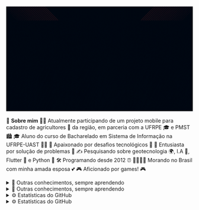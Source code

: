 ![GIF Bruno](assets/bruno.gif)

👾  **Sobre mim**
   🧑‍💻  Atualmente participando de um projeto mobile para cadastro de agricultores 🌾 da região, em parceria com a UFRPE 🎓 e PMST 🏙️
   🎓  Aluno do curso de Bacharelado em Sistema de Informação na UFRPE-UAST 👨‍🎓
   🔭  Apaixonado por desafios tecnológicos 🚀
   🤔  Entusiasta por solução de problemas 🧩
   ✍️  Pesquisando sobre geotecnologia 🌍, I.A 🤖, Flutter 📱 e Python 🐍
   🛠️  Programando desde 2012 ⏰
   👨‍👩‍👧‍👧  Morando no Brasil com minha amada esposa 💕
   🎮  Aficionado por games! 🎮

   []()
    <details>
    <summary>🧠  Outras conhecimentos, sempre aprendendo</summary>
    <p>Aqui estão outras áreas em que estou sempre buscando conhecimento!</p>
    </details>
    <details>
    <summary>🧠  Outras conhecimentos, sempre aprendendo</summary>
    <p>Aqui estão outras áreas em que estou sempre buscando conhecimento!</p>
    </details>
    <details>
    <summary>⚙️  Estatísticas do GitHub</summary>
    <p>Aqui você encontrará estatísticas interessantes do meu perfil no GitHub!</p>
    </details>
    <details>
    <summary>⚙️  Estatísticas do GitHub</summary>
    <p>   / \__
  (    @\___
  /         O
 /   (_____/
/_____/   ʕ•ᴥ•ʔ
  Ei, eu disse para não abrir!
   Mas já que está aqui, quer ouvir uma piada?
   
   Por que a ULA se sentiu mal depois de um longo dia de trabalho?
   Porque tinha muitos cálculos e precisava de um "bit" de descanso!
   
   ʕ•ᴥ•ʔ  Woof! Gostou da piada?
!</p>
    </details>


<!--
**Arthsson/Arthsson** is a ✨ _special_ ✨ repository because its `README.md` (this file) appears on your GitHub profile.

Here are some ideas to get you started:

- 🔭 I’m currently working on ...
- 🌱 I’m currently learning ...
- 👯 I’m looking to collaborate on ...
- 🤔 I’m looking for help with ...
- 💬 Ask me about ...
- 📫 How to reach me: ...
- 😄 Pronouns: ...
- ⚡ Fun fact: ...
-->
